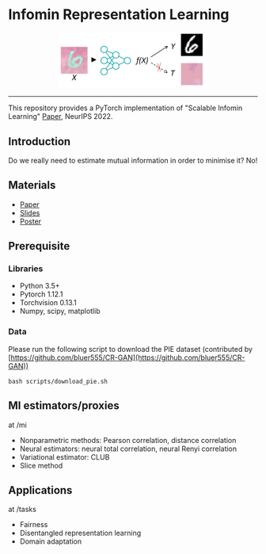 # Infomin Representation Learning

<p align="center"><img width="60%" src="materials/thumbnail.png" /></p>

--------------------------------------------------------------------------------
This repository provides a PyTorch implementation of "Scalable Infomin Learning" [Paper](https://openreview.net/pdf?id=Ojakr9ofova), NeurIPS 2022.



## Introduction
Do we really need to estimate mutual information in order to minimise it? No!


## Materials

* [Paper](https://openreview.net/pdf?id=Ojakr9ofova)
* [Slides](materials/slides.pdf)
* [Poster](materials/poster.png)



## Prerequisite


### Libraries

* Python 3.5+
* Pytorch 1.12.1
* Torchvision 0.13.1
* Numpy, scipy, matplotlib



### Data
Please run the following script to download the PIE dataset (contributed by [https://github.com/bluer555/CR-GAN](https://github.com/bluer555/CR-GAN))
```
bash scripts/download_pie.sh
```



## MI estimators/proxies

at /mi

* Nonparametric methods: Pearson correlation, distance correlation
* Neural estimators: neural total correlation, neural Renyi correlation
* Variational estimator: CLUB
* Slice method 


## Applications

at /tasks

* Fairness
* Disentangled representation learning
* Domain adaptation
